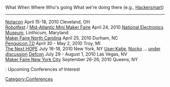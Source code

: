   What                                                                                                                                                    When                       Where                                                                         Who's going                                                              What we're doing there (e.g., [Hackersmart](Hackersmart))
  ------------------------------------------------------------------------------------------------------------------------------------------------------- -------------------------- ----------------------------------------------------------------------------- ------------------------------------------------------------------------ ----------------------------------------------------------------------
  [Notacon](http://www.notacon.org/)                                                                                                                      April 15-18, 2010          Cleveland, OH                                                                                                                                          
  [Robotfest](http://robotfest.com/) / [Mid-Atlantic Mini Maker Faire](http://baltimorenode.org/2010/01/mid-atlantic-mini-maker-faire-robot-fest-2k10/)   April 24, 2010             [National Electronics Museum](http://www.hem-usa.org/), Linthicum, Maryland                                                                            
  [Maker Faire North Carolina](http://makerfairenc.com/)                                                                                                  April 25, 2010             Durham, NC                                                                                                                                             
  [Penguicon 7.0](http://www.penguicon.org/)                                                                                                              April 30 - May 2, 2010     Troy, MI                                                                                                                                               
  [The Next HOPE](http://www.thenexthope.org/)                                                                                                            July 16-18, 2010           New York, NY                                                                  [User:Katie](User:Katie), [Nocko](User:Nock) ...   [under discussion](TheNextHOPE)
  [Defcon](http://www.defcon.org/)                                                                                                                        July 29 - August 1, 2010   Las Vegas, NV                                                                                                                                          
  [Maker Faire New York City](http://www.makerfaire.com/)                                                                                                 September 26-26, 2010      Queens, NY                                                                                                                                             

  : Upcoming Conferences of Interest

[Category:Conferences](Category:Conferences)
